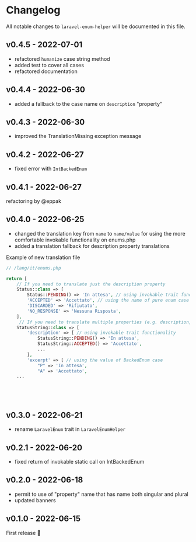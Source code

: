 # Changelog

All notable changes to `laravel-enum-helper` will be documented in this file.

## v0.4.5 - 2022-07-01

- refactored `humanize` case string method
- added test to cover all cases
- refactored documentation

## v0.4.4 - 2022-06-30

- added a fallback to the case name on `description` "property"

## v0.4.3 - 2022-06-30

- improved the TranslationMissing exception message

## v0.4.2 - 2022-06-27

- fixed error with `IntBackedEnum`

## v0.4.1 - 2022-06-27

refactoring by @eppak

## v0.4.0 - 2022-06-25

- changed the translation key from `name` to `name/value` for using the more comfortable invokable functionality on enums.php
- added a translation fallback for description property translations

Example of new translation file

```php
// /lang/it/enums.php

return [
    // If you need to translate just the description property
    Status::class => [
        Status::PENDING() => 'In attesa', // using invokable trait functionality
        'ACCEPTED' => 'Accettato', // using the name of pure enum case
        'DISCARDED' => 'Rifiutato',
        'NO_RESPONSE' => 'Nessuna Risposta',
    ],
     // If you need to translate multiple properties (e.g. description, excerpt)
    StatusString::class => [
        'description' => [ // using invokable trait functionality
            StatusString::PENDING() => 'In attesa',
            StatusString::ACCEPTED() => 'Accettato',
            ...
        ],
        'excerpt' => [ // using the value of BackedEnum case
            "P" => 'In attesa',
            "A" => 'Accettato',
    ...






```
## v0.3.0 - 2022-06-21

- rename `LaravelEnum` trait in `LaravelEnumHelper`

## v0.2.1 - 2022-06-20

- fixed return of invokable static call on IntBackedEnum

## v0.2.0 - 2022-06-18

- permit to use of "property" name that has name both singular and plural
- updated banners

## v0.1.0 - 2022-06-15

First release 🚀
